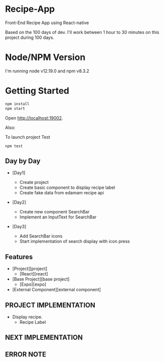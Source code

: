 # Recipe-App

Front-End Recipe App using React-native

Based on the 100 days of dev. I'll work between 1 hour to 30 minutes on this project during 100 days.

# Node/NPM Version

I'm running node v12.19.0 and npm v8.3.2

# Getting Started

```sh
npm install
npm start
```

Open [http://localhost:19002](http://localhost:19002).

Also:

To launch project Test

```
npm test
```

## Day by Day
- [Day1]
  - Create project
  - Create basic component to display recipe label
  - Create fake data from edamam recipe api

- [Day2]
  - Create new component SearchBar
  - Implement an InputText for SearchBar

- [Day3]
  - Add SearchBar icons
  - Start implementation of search display with icon press

## Features

- [Project][project]
  - [React][react]
- [Base Project][base project]
  - [Expo][expo]
- [External Component][external component]

## PROJECT IMPLEMENTATION

- Display recipe.
  - Recipe Label

## NEXT IMPLEMENTATION


## ERROR NOTE

